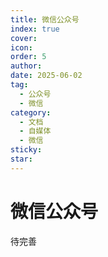 ```yaml
---
title: 微信公众号
index: true
cover: 
icon: 
order: 5
author: 
date: 2025-06-02
tag:
  - 公众号
  - 微信
category:
  - 文档
  - 自媒体
  - 微信
sticky: 
star: 
---
```


# 微信公众号

待完善

